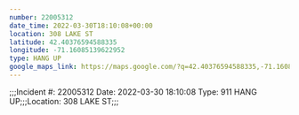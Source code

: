 ```yaml
---
number: 22005312
date_time: 2022-03-30T18:10:08+00:00
location: 308 LAKE ST
latitude: 42.40376594588335
longitude: -71.16085139622952
type: HANG UP
google_maps_link: https://maps.google.com/?q=42.40376594588335,-71.16085139622952
---
```


;;;Incident #: 22005312  Date: 2022-03-30 18:10:08   Type: 911 HANG UP;;;Location: 308 LAKE ST;;;
